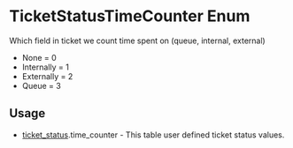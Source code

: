 <properties generated="1" SortOrder="990" />

# TicketStatusTimeCounter Enum

Which field in ticket we count time spent on (queue, internal, external) 

* None = 0
* Internally = 1
* Externally = 2
* Queue = 3

## Usage
* [ticket_status](ticket_status.md).time_counter - This table user defined ticket status values.

